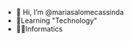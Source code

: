 - 👋 Hi, I’m @mariasalomecassinda
- 🌱Learning "Technology"
- 👩‍💻Informatics


<!---
mariasalomecassinda/mariasalomecassinda is a ✨ special ✨ repository because its `README.md` (this file) appears on your GitHub profile.
You can click the Preview link to take a look at your changes.
--->
